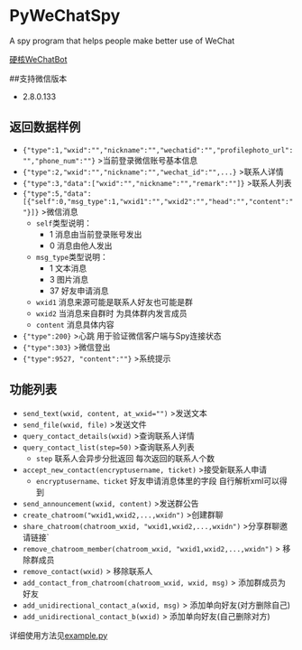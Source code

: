 # PyWeChatSpy
A spy program that helps people make better use of WeChat

[硬核WeChatBot](https://zhuanlan.zhihu.com/p/118674498)

##支持微信版本
* 2.8.0.133

## 返回数据样例
* `{"type":1,"wxid":"","nickname":"","wechatid":"","profilephoto_url":"","phone_num":""}`  >当前登录微信账号基本信息
* `{"type":2,"wxid":"","nickname":"","wechat_id":"",...}`  >联系人详情
* `{"type":3,"data":["wxid":"","nickname":"","remark":""]}`  >联系人列表
* `{"type":5,"data":[{"self":0,"msg_type":1,"wxid1":"","wxid2":"","head":"","content":""}]}`  >微信消息 
  * `self`类型说明：
    * 1 消息由当前登录账号发出
    * 0 消息由他人发出
  * `msg_type`类型说明：
    * 1 文本消息
    * 3 图片消息
    * 37 好友申请消息
  * `wxid1` 消息来源可能是联系人好友也可能是群
  * `wxid2` 当消息来自群时 为具体群内发言成员
  * `content` 消息具体内容
* `{"type":200}`  >心跳 用于验证微信客户端与Spy连接状态
* `{"type":303}`  >微信登出
* `{"type":9527, "content":""}`  >系统提示

## 功能列表
* `send_text(wxid, content, at_wxid="")` >发送文本
* `send_file(wxid, file)` >发送文件
* `query_contact_details(wxid)` >查询联系人详情
* `query_contact_list(step=50)` >查询联系人列表
    * `step` 联系人会异步分批返回 每次返回的联系人个数
* `accept_new_contact(encryptusername, ticket)` >接受新联系人申请
    * `encryptusername、ticket` 好友申请消息体里的字段 自行解析xml可以得到
* `send_announcement(wxid, content)` >发送群公告
* `create_chatroom("wxid1,wxid2,...,wxidn")` >创建群聊
* `share_chatroom(chatroom_wxid, "wxid1,wxid2,...,wxidn")` >分享群聊邀请链接`
* `remove_chatroom_member(chatroom_wxid, "wxid1,wxid2,...,wxidn")`  > 移除群成员
* `remove_contact(wxid)` > 移除联系人
* `add_contact_from_chatroom(chatroom_wxid, wxid, msg)` > 添加群成员为好友
* `add_unidirectional_contact_a(wxid, msg)`  > 添加单向好友(对方删除自己)
* `add_unidirectional_contact_b(wxid)`  > 添加单向好友(自己删除对方)



详细使用方法见[example.py](https://github.com/veikai/PyWeChatSpy/blob/master/example.py)